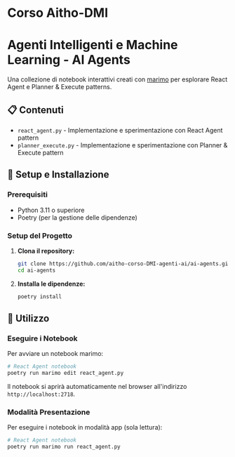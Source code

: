 # Corso Aitho-DMI 
# Agenti Intelligenti e Machine Learning - AI Agents

Una collezione di notebook interattivi creati con [marimo](https://marimo.io/) per esplorare React Agent e Planner & Execute patterns.

## 📋 Contenuti

- `react_agent.py` - Implementazione e sperimentazione con React Agent pattern
- `planner_execute.py` - Implementazione e sperimentazione con Planner & Execute pattern

## 🚀 Setup e Installazione

### Prerequisiti

- Python 3.11 o superiore
- Poetry (per la gestione delle dipendenze)


### Setup del Progetto

1. **Clona il repository:**
   ```bash
   git clone https://github.com/aitho-corso-DMI-agenti-ai/ai-agents.git
   cd ai-agents
   ```

2. **Installa le dipendenze:**
   ```bash
   poetry install
   ```

## 🔧 Utilizzo

### Eseguire i Notebook

Per avviare un notebook marimo:

```bash
# React Agent notebook
poetry run marimo edit react_agent.py
```

Il notebook si aprirà automaticamente nel browser all'indirizzo `http://localhost:2718`.

### Modalità Presentazione

Per eseguire i notebook in modalità app (sola lettura):

```bash
# React Agent notebook
poetry run marimo run react_agent.py
```
